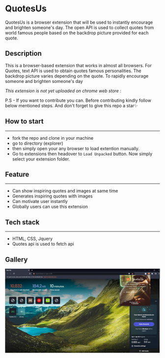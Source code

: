 # QuotesUs
QuotesUs is a browser extension that will be used to instantly encourage and brighten someone's day. The open API is used to collect quotes from world famous people based on the backdrop picture provided for each quote.

## Description
This is a browser-based extension that works in almost all browsers. For Quotes, text API is used to obtain quotes famous personalities. The backdrop picture varies depending on the quote. To rapidly encourage someone and brighten someone's day

_This extension is not yet uploaded on chrome web store_ :

P.S - If you want to contribute you can. Before contributing kindly follow below mentioned steps. And don't forget to give this repo a star✨

## How to start
---
- fork the repo and clone in your machine
- go to directory (explorer)
- then simply open your any browser to load extention manually. 
- Go to extensions then headover to ```Load Unpacked``` button. Now simply select your extension folder. 


## Feature
---
- Can show inspiring quotes and images at same time
- Generates inspiring quotes with images
- Can motivate user instantly
- Globally users can use this extension


## Tech stack
---
- HTML, CSS, Jquery 
- Quotes api is used to fetch api


## Gallery
![QuotesBook Screenshot](https://github.com/souloper/QuotesUs/blob/2e790d10aa5e15f4caf0d4d22c6eb11d949c749d/Screenshots/full-screen.JPG?raw=true)
